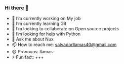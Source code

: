 ### Hi there 👋


- 🔭 I’m currently working on My job
- 🌱 I’m currently learning  Git
- 👯 I’m looking to collaborate on Open source projects
- 🤔 I’m looking for help with Python
- 💬 Ask me about Nux
- 📫 How to reach me: salvadorllamas40@gmail.com
- 😄 Pronouns: llamas
- ⚡ Fun fact: +++


